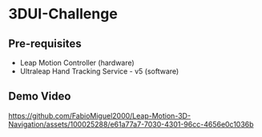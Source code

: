 # 3DUI-Challenge

## Pre-requisites
- Leap Motion Controller (hardware)
- Ultraleap Hand Tracking Service - v5 (software)

## Demo Video

https://github.com/FabioMiguel2000/Leap-Motion-3D-Navigation/assets/100025288/e61a77a7-7030-4301-96cc-4656e0c1036b

